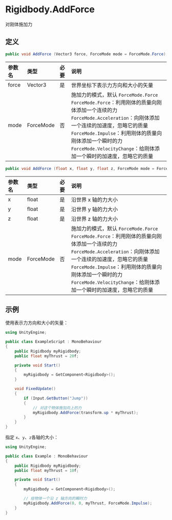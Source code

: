 # Rigidbody.AddForce

对刚体施加力

## 定义

```csharp
public void AddForce (Vector3 force, ForceMode mode = ForceMode.Force);
```

| 参数名   | 类型        | 必要  | 说明                                                                                                                                                                                                                        |
|:----- |:--------- |:--- |:------------------------------------------------------------------------------------------------------------------------------------------------------------------------------------------------------------------------- |
| force | Vector3   | 是   | 世界坐标下表示力方向和大小的矢量                                                                                                                                                                                                          |
| mode  | ForceMode | 否   | 施加力的模式，默认 `ForceMode.Force`<br />`ForceMode.Force`：利用刚体的质量向刚体添加一个连续的力<br />`ForceMode.Acceleration`：向刚体添加一个连续的加速度，忽略它的质量<br />`ForceMode.Impulse`：利用刚体的质量向刚体添加一个瞬时的力<br />`ForceMode.VelocityChange`：给刚体添加一个瞬时的加速度，忽略它的质量 |

```csharp
public void AddForce (float x, float y, float z, ForceMode mode = ForceMode.Force);
```

| 参数名  | 类型        | 必要  | 说明                                                                                                                                                                                                                        |
|:---- |:--------- |:--- |:------------------------------------------------------------------------------------------------------------------------------------------------------------------------------------------------------------------------- |
| x    | float     | 是   | 沿世界 x 轴的力大小                                                                                                                                                                                                               |
| y    | float     | 是   | 沿世界 y 轴的力大小                                                                                                                                                                                                               |
| z    | float     | 是   | 沿世界 z 轴的力大小                                                                                                                                                                                                               |
| mode | ForceMode | 否   | 施加力的模式，默认 `ForceMode.Force`<br />`ForceMode.Force`：利用刚体的质量向刚体添加一个连续的力<br />`ForceMode.Acceleration`：向刚体添加一个连续的加速度，忽略它的质量<br />`ForceMode.Impulse`：利用刚体的质量向刚体添加一个瞬时的力<br />`ForceMode.VelocityChange`：给刚体添加一个瞬时的加速度，忽略它的质量 |

## 示例

使用表示力方向和大小的矢量：

```csharp
using UnityEngine;

public class ExampleScript : MonoBehaviour
{
    public Rigidbody myRigidbody;
    public float myThrust = 20f;

    private void Start()
    {
        myRigidbody = GetComponent<Rigidbody>();
    }

    void FixedUpdate()
    {
        if (Input.GetButton("Jump"))
        {
            // 对这个物体施加向上的力
            myRigidbody.AddForce(transform.up * myThrust);
        }
    }
}
```

指定 `x`、`y`、`z`各轴的大小：

```csharp
using UnityEngine;

public class Example : MonoBehaviour
{
    public Rigidbody myRigidbody;
    public float myThrust = 10f;

    private void Start()
    {
        myRigidbody = GetComponent<Rigidbody>();

        // 给物体一个沿 z 轴方向的瞬时力
        myRigidbody.AddForce(0, 0, myThrust, ForceMode.Impulse);
    }
}
```

   
